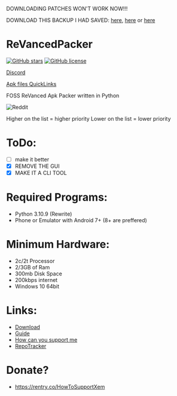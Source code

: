 DOWNLOADING PATCHES WON'T WORK NOW!!!

DOWNLOAD THIS BACKUP I HAD SAVED: [here](https://gofile.io/d/2p164P), [here](https://www.mediafire.com/file/9gtzc5den4vglu3/Patches.jar/file) or [here](https://mega.nz/file/1oEDjQKD#q-kx57-qyAB40b50UZYRL1YEUxLEmhtt7beRF7E9KUM)

# ReVancedPacker
[![GitHub stars](https://img.shields.io/github/stars/xemulat/ReVancedPacker?style=for-the-badge)](https://github.com/xemulat/ReVancedPacker/stargazers)
[![GitHub license](https://img.shields.io/github/license/xemulat/ReVancedPacker?style=for-the-badge)](https://github.com/xemulat/ReVancedPacker/blob/main/LICENSE)

[Discord](https://discord.gg/egSdNn6wUw)

[Apk files QuickLinks](https://rentry.co/RVPApks)

FOSS ReVanced Apk Packer written in Python

![Reddit](https://i.imgur.com/scFNROw.jpeg)

Higher on the list = higher priority
Lower on the list = lower priority
# ToDo:
- [ ] make it better
- [x] REMOVE THE GUI
- [x] MAKE IT A CLI TOOL

# Required Programs:
- Python 3.10.9 (Rewrite)
- Phone or Emulator with Android 7+ (8+ are preffered)

# Minimum Hardware:
- 2c/2t Processor
- 2/3GB of Ram
- 300mb Disk Space
- 200kbps internet
- Windows 10 64bit

# Links:
- [Download](https://github.com/xemulat/ReVancedPacker/releases)
- [Guide](https://github.com/xemulat/ReVancedPacker/wiki/How-to-use-this-program-(guide))
- [How can you support me](https://github.com/xemulat/ReVancedPacker/wiki/How-can-you-support-me)
- [RepoTracker](https://repo-tracker.com/r/gh/xemulat/ReVancedPacker)

# Donate?
- https://rentry.co/HowToSupportXem
